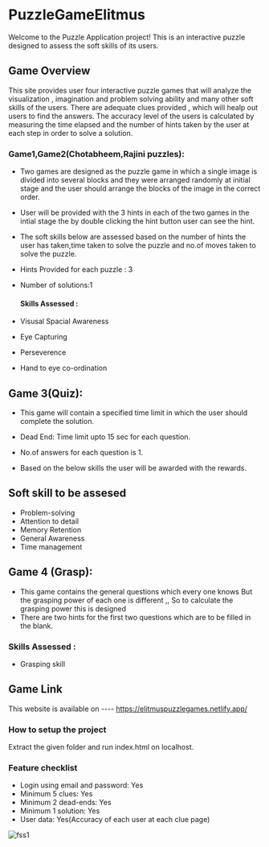 # PuzzleGameElitmus
Welcome to the Puzzle Application project! This is an interactive puzzle designed to assess the soft skills of its users.

## Game Overview
This site provides user four interactive puzzle games that will analyze the visualization , imagination and problem solving ability and many other soft skills of the users. 
There are adequate clues provided , which will healp out users to find the answers. The accuracy level of the users is calculated by measuring the time elapsed 
and the number of hints taken by the user at each step in order to solve a solution.

### Game1,Game2(Chotabheem,Rajini puzzles):
- Two games are designed as the puzzle game in which a single image is divided into several blocks and they were arranged randomly 
      at initial stage and the user should arrange the blocks of the image in the correct order.
 - User will be provided with the 3 hints in each of the two games in the intial stage the by 
      double clicking the hint button user can see the hint.
 - The soft skills below are assessed based on the number of hints the user has 
      taken,time taken to solve the puzzle and no.of moves taken to solve the puzzle.     
      
      
- Hints Provided for each puzzle : 3
- Number of solutions:1
      
   #### Skills Assessed :
- Visusal Spacial Awareness
- Eye Capturing
- Perseverence
- Hand to eye co-ordination
  
## Game 3(Quiz):
  - This game will contain a specified time limit in which the user should complete the solution.
  
  - Dead End: Time limit upto 15 sec for each question.
  - No.of answers for each question is 1.
  - Based on the below skills the user will be awarded with the rewards.
  
## Soft skill to be assesed
  - Problem-solving
  - Attention to detail
  - Memory Retention 
  - General Awareness
  - Time management

## Game 4 (Grasp):
 - This game contains the general questions which every one knows
   But the grasping power of each one is different ,, So to calculate the grasping power this is designed
 - There are two hints for the first two questions which are to be filled in the blank.
 
 ### Skills Assessed :
   - Grasping skill
  
## Game Link
  This website is available on ----
  https://elitmuspuzzlegames.netlify.app/
  
  
### How to setup the project
Extract the given folder and run index.html on localhost.

### Feature checklist
- Login using email and password: Yes
- Minimum 5 clues: Yes
- Minimum 2 dead-ends: Yes
- Minimum 1 solution: Yes
- User data: Yes(Accuracy of each user at each clue page)

![fss1]()


